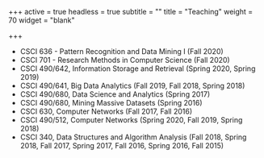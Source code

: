 +++
active = true
headless = true
subtitle = ""
title = "Teaching"
weight = 70
widget = "blank"

+++

* CSCI 636 - Pattern Recognition and Data Mining I (Fall 2020)
* CSCI 701 - Research Methods in Computer Science (Fall 2020)
* CSCI 490/642, Information Storage and Retrieval (Spring 2020, Spring 2019)
* CSCI 490/641, Big Data Analytics (Fall 2019, Fall 2018, Spring 2018)
* CSCI 490/680, Data Science and Analytics (Spring 2017)
* CSCI 490/680, Mining Massive Datasets (Spring 2016)
* CSCI 630, Computer Networks (Fall 2017, Fall 2016)
* CSCI 490/512, Computer Networks (Spring 2020, Fall 2019, Spring 2018)
* CSCI 340, Data Structures and Algorithm Analysis (Fall 2018, Spring 2018, Fall 2017, Spring 2017, Fall 2016, Spring 2016, Fall 2015)
